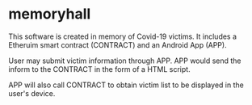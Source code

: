 # memoryhall

This software is created in memory of Covid-19 victims. It includes a Etheruim smart contract (CONTRACT) and an Android App (APP).

User may submit victim information through APP. APP would send the inform to the CONTRACT in the form of a HTML script.

APP will also call CONTRACT to obtain victim list to be displayed in the user's device.

